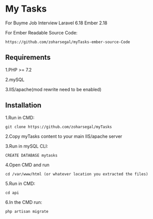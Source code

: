 # My Tasks
  For Buyme Job Interview
  Laravel 6.18
  Ember 2.18
  
  For Ember Readable Source Code:
  ```
  https://github.com/zoharsegal/myTasks-ember-source-Code
  ```

## Requirements

1.PHP >= 7.2

2.mySQL

3.IIS/apache(mod rewrite need to be enabled)

## Installation

1.Run in CMD:
```
git clone https://github.com/zoharsegal/myTasks
```

2.Copy myTasks content to your main IIS/apache server

3.Run in mySQL CLI:
```
CREATE DATABASE mytasks
```

4.Open CMD and run

```
cd /var/www/html (or whatever location you extracted the files)
```

5.Run in CMD:

```
cd api
```

6.In the CMD run:

```
php artisan migrate
```
